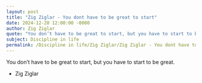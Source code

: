 ```yaml
---
layout: post
title: "Zig Ziglar - You dont have to be great to start"
date: 2024-12-28 12:00:00 -0000
author: Zig Ziglar
quote: "You don’t have to be great to start, but you have to start to be great."
subject: Discipline in life
permalink: /Discipline in life/Zig Ziglar/Zig Ziglar - You dont have to be great to start
---
```


You don’t have to be great to start, but you have to start to be great.

- Zig Ziglar
